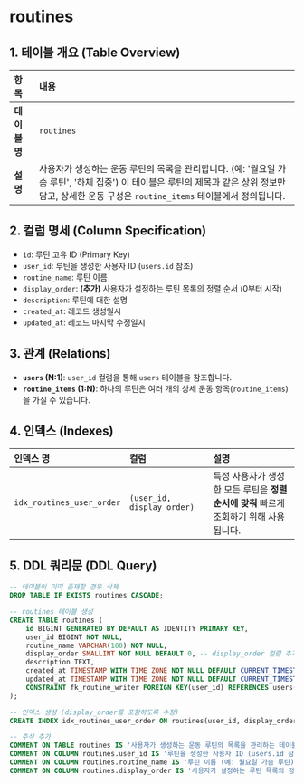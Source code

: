 # routines

## 1. 테이블 개요 (Table Overview)
| 항목 | 내용 |
| :--- | :--- |
| **테이블 명** | `routines` |
| **설명** | 사용자가 생성하는 운동 루틴의 목록을 관리합니다. (예: '월요일 가슴 루틴', '하체 집중') 이 테이블은 루틴의 제목과 같은 상위 정보만 담고, 상세한 운동 구성은 `routine_items` 테이블에서 정의됩니다. |

## 2. 컬럼 명세 (Column Specification)
- `id`: 루틴 고유 ID (Primary Key)
- `user_id`: 루틴을 생성한 사용자 ID (`users.id` 참조)
- `routine_name`: 루틴 이름
- `display_order`: **(추가)** 사용자가 설정하는 루틴 목록의 정렬 순서 (0부터 시작)
- `description`: 루틴에 대한 설명
- `created_at`: 레코드 생성일시
- `updated_at`: 레코드 마지막 수정일시

## 3. 관계 (Relations)
- **`users` (N:1)**: `user_id` 컬럼을 통해 `users` 테이블을 참조합니다.
- **`routine_items` (1:N)**: 하나의 루틴은 여러 개의 상세 운동 항목(`routine_items`)을 가질 수 있습니다.

## 4. 인덱스 (Indexes)
| 인덱스 명 | 컬럼 | 설명 |
| :--- | :--- | :--- |
| `idx_routines_user_order` | `(user_id, display_order)` | 특정 사용자가 생성한 모든 루틴을 **정렬 순서에 맞춰** 빠르게 조회하기 위해 사용됩니다. |

## 5. DDL 쿼리문 (DDL Query)
```sql
-- 테이블이 이미 존재할 경우 삭제
DROP TABLE IF EXISTS routines CASCADE;

-- routines 테이블 생성
CREATE TABLE routines (
    id BIGINT GENERATED BY DEFAULT AS IDENTITY PRIMARY KEY,
    user_id BIGINT NOT NULL,
    routine_name VARCHAR(100) NOT NULL,
    display_order SMALLINT NOT NULL DEFAULT 0, -- display_order 컬럼 추가
    description TEXT,
    created_at TIMESTAMP WITH TIME ZONE NOT NULL DEFAULT CURRENT_TIMESTAMP,
    updated_at TIMESTAMP WITH TIME ZONE NOT NULL DEFAULT CURRENT_TIMESTAMP,
    CONSTRAINT fk_routine_writer FOREIGN KEY(user_id) REFERENCES users(id) ON DELETE CASCADE
);

-- 인덱스 생성 (display_order를 포함하도록 수정)
CREATE INDEX idx_routines_user_order ON routines(user_id, display_order);

-- 주석 추가
COMMENT ON TABLE routines IS '사용자가 생성하는 운동 루틴의 목록을 관리하는 테이블';
COMMENT ON COLUMN routines.user_id IS '루틴을 생성한 사용자 ID (users.id 참조)';
COMMENT ON COLUMN routines.routine_name IS '루틴 이름 (예: 월요일 가슴 루틴)';
COMMENT ON COLUMN routines.display_order IS '사용자가 설정하는 루틴 목록의 정렬 순서 (0부터 시작)';